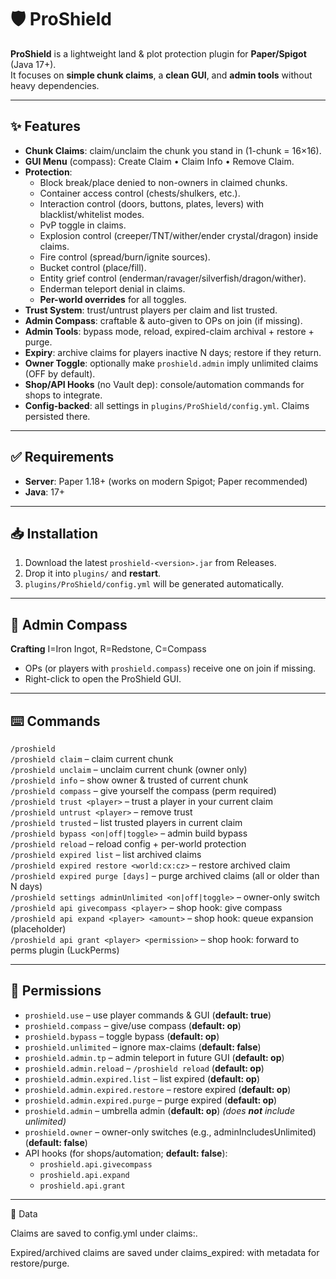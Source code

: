 # 🛡️ ProShield

**ProShield** is a lightweight land & plot protection plugin for **Paper/Spigot** (Java 17+).  
It focuses on **simple chunk claims**, a **clean GUI**, and **admin tools** without heavy dependencies.

---

## ✨ Features

- **Chunk Claims**: claim/unclaim the chunk you stand in (1-chunk = 16×16).
- **GUI Menu** (compass): Create Claim • Claim Info • Remove Claim.
- **Protection**:
  - Block break/place denied to non-owners in claimed chunks.
  - Container access control (chests/shulkers, etc.).
  - Interaction control (doors, buttons, plates, levers) with blacklist/whitelist modes.
  - PvP toggle in claims.
  - Explosion control (creeper/TNT/wither/ender crystal/dragon) inside claims.
  - Fire control (spread/burn/ignite sources).
  - Bucket control (place/fill).
  - Entity grief control (enderman/ravager/silverfish/dragon/wither).
  - Enderman teleport denial in claims.
  - **Per-world overrides** for all toggles.
- **Trust System**: trust/untrust players per claim and list trusted.
- **Admin Compass**: craftable & auto-given to OPs on join (if missing).
- **Admin Tools**: bypass mode, reload, expired-claim archival + restore + purge.
- **Expiry**: archive claims for players inactive N days; restore if they return.
- **Owner Toggle**: optionally make `proshield.admin` imply unlimited claims (OFF by default).
- **Shop/API Hooks** (no Vault dep): console/automation commands for shops to integrate.
- **Config-backed**: all settings in `plugins/ProShield/config.yml`. Claims persisted there.

---

## ✅ Requirements

- **Server**: Paper 1.18+ (works on modern Spigot; Paper recommended)
- **Java**: 17+

---

## 📥 Installation

1. Download the latest `proshield-<version>.jar` from Releases.
2. Drop it into `plugins/` and **restart**.
3. `plugins/ProShield/config.yml` will be generated automatically.

---

## 🧭 Admin Compass

**Crafting**
I=Iron Ingot, R=Redstone, C=Compass
- OPs (or players with `proshield.compass`) receive one on join if missing.
- Right-click to open the ProShield GUI.

---

## ⌨️ Commands

`/proshield`  
`/proshield claim` – claim current chunk  
`/proshield unclaim` – unclaim current chunk (owner only)  
`/proshield info` – show owner & trusted of current chunk  
`/proshield compass` – give yourself the compass (perm required)  
`/proshield trust <player>` – trust a player in your current claim  
`/proshield untrust <player>` – remove trust  
`/proshield trusted` – list trusted players in current claim  
`/proshield bypass <on|off|toggle>` – admin build bypass  
`/proshield reload` – reload config + per-world protection  
`/proshield expired list` – list archived claims  
`/proshield expired restore <world:cx:cz>` – restore archived claim  
`/proshield expired purge [days]` – purge archived claims (all or older than N days)  
`/proshield settings adminUnlimited <on|off|toggle>` – owner-only switch  
`/proshield api givecompass <player>` – shop hook: give compass  
`/proshield api expand <player> <amount>` – shop hook: queue expansion (placeholder)  
`/proshield api grant <player> <permission>` – shop hook: forward to perms plugin (LuckPerms)

---

## 🔐 Permissions

- `proshield.use` – use player commands & GUI (**default: true**)
- `proshield.compass` – give/use compass (**default: op**)
- `proshield.bypass` – toggle bypass (**default: op**)
- `proshield.unlimited` – ignore max-claims (**default: false**)
- `proshield.admin.tp` – admin teleport in future GUI (**default: op**)
- `proshield.admin.reload` – `/proshield reload` (**default: op**)
- `proshield.admin.expired.list` – list expired (**default: op**)  
- `proshield.admin.expired.restore` – restore expired (**default: op**)  
- `proshield.admin.expired.purge` – purge expired (**default: op**)
- `proshield.admin` – umbrella admin (**default: op**) *(does **not** include unlimited)*
- `proshield.owner` – owner-only switches (e.g., adminIncludesUnlimited) (**default: false**)
- API hooks (for shops/automation; **default: false**):
  - `proshield.api.givecompass`
  - `proshield.api.expand`
  - `proshield.api.grant`



---

🧱 Data

Claims are saved to config.yml under claims:.

Expired/archived claims are saved under claims_expired: with metadata for restore/purge.



